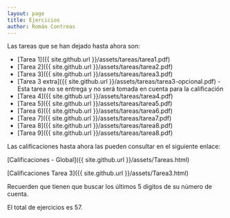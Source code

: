 ```yaml
---
layout: page
title: Ejercicios
author: Román Contreas
---
```


Las tareas que se han dejado hasta ahora son:

* [Tarea 1]({{ site.github.url }}/assets/tareas/tarea1.pdf)<!-- 6 -->
* [Tarea 2]({{ site.github.url }}/assets/tareas/tarea2.pdf)<!-- 6 -->
* [Tarea 3]({{ site.github.url }}/assets/tareas/tarea3.pdf)<!-- 6 -->
* [Tarea 3 extra]({{ site.github.url }}/assets/tareas/tarea3-opcional.pdf) - Esta tarea no se entrega y no será tomada en cuenta para la calificación
* [Tarea 4]({{ site.github.url }}/assets/tareas/tarea4.pdf)<!-- 8 -->
* [Tarea 5]({{ site.github.url }}/assets/tareas/tarea5.pdf)<!-- 6 -->
* [Tarea 6]({{ site.github.url }}/assets/tareas/tarea6.pdf)<!-- 7 -->
* [Tarea 7]({{ site.github.url }}/assets/tareas/tarea7.pdf)<!-- 10 -->
* [Tarea 8]({{ site.github.url }}/assets/tareas/tarea8.pdf)<!-- 8 -->
* [Tarea 9]({{ site.github.url }}/assets/tareas/tarea8.pdf)<!-- 8 -->


Las calificaciones hasta ahora las pueden consultar en el siguiente enlace:

[Calificaciones - Global]({{ site.github.url }}/assets/Tareas.html)


[Calificaciones Tarea 3]({{ site.github.url }}/assets/Tarea3.html)

Recuerden que tienen que buscar los últimos 5 digitos de su número de cuenta.

El total de ejercicios es 57.
